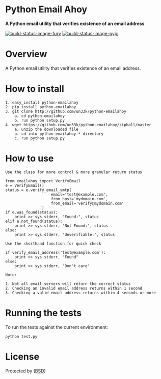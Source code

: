 Python Email Ahoy
====================

**A Python email utility that verifies existence of an email address**


[![build-status-image-fury]][fury]
[![build-status-image-pypi]][pypi]


Overview
========

A Python email utility that verifies existence of an email address.

How to install
==================

    1. easy_install python-emailahoy
    2. pip install python-emailahoy
    3. git clone http://github.com/un33k/python-emailahoy
        a. cd python-emailahoy
        b. run python setup.py
    4. wget https://github.com/un33k/python-emailahoy/zipball/master
        a. unzip the downloaded file
        b. cd into python-emailahoy-* directory
        c. run python setup.py

How to use
=================

``Use the class for more control & more granular return status``

    from emailahoy import VerifyEmail
    e = VerifyEmail()
    status = e.verify_email_smtp(
                        email='test@example.com',
                        from_host='mydomain.com',
                        from_email='verify@mydomain.com'
                    )
    if e.was_found(status):
        print >> sys.stderr, "Found:", status
    elif e.not_found(status):
        print >> sys.stderr, "Not Found:", status
    else:
        print >> sys.stderr, "Unverifiable:", status

``Use the shorthand function for quick check``

    if verify_email_address('test@example.com'):
        print >> sys.stderr, "Found"
    else:
        print >> sys.stderr, "Don't care"

``Note:``

    1. Not all email servers will return the correct status
    2. Checking an invalid email address returns within 1 second
    3. Checking a valid email address returns within 4 seconds or more


Running the tests
=================

To run the tests against the current environment:

    python test.py

License
====================

Protected by ([BSD](LICENSE.md))


[build-status-image-travis]: https://secure.travis-ci.org/un33k/python-emailahoy.png?branch=master
[travis]: http://travis-ci.org/tomchristie/python-emailahoy?branch=master

[build-status-image-fury]: https://badge.fury.io/py/python-emailahoy.png
[fury]: http://badge.fury.io/py/python-emailahoy

[build-status-image-pypi]: https://pypip.in/d/python-emailahoy/badge.png
[pypi]: https://crate.io/packages/python-emailahoy?version=latest

